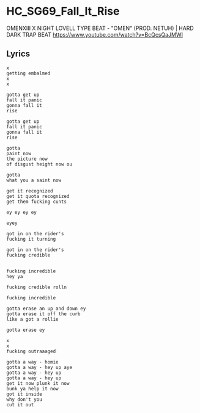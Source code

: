 # HC_SG69_Fall_It_Rise

OMENXIII X NIGHT LOVELL TYPE BEAT - "OMEN" (PROD. NETUH) | HARD DARK TRAP BEAT
https://www.youtube.com/watch?v=BcQcsQaJMWI

## Lyrics

```
x
getting embalmed
x
x

gotta get up 
fall it panic
gonna fall it 
rise

gotta get up 
fall it panic
gonna fall it 
rise

gotta
paint now 
the picture now
of disgust height now ou

gotta
what you a saint now

get it recognized
get it quota recognized
get them fucking cunts

ey ey ey ey

eyey

got in on the rider's 
fucking it turning

got in on the rider's 
fucking credible


fucking incredible 
hey ya

fucking credible rolln

fucking incredible

gotta erase an up and down ey
gotta erase it off the curb
like a got a rollie

gotta erase ey

x
x
fucking outraaaged

gotta a way - homie
gotta a way - hey up aye
gotta a way - hey up
gotta a way - hey up
get it now plunk it now 
bunk ya help it now
got it inside
why don't you
cut it out

```
